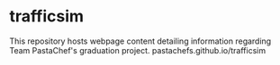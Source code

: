 # trafficsim

This repository hosts webpage content detailing information regarding Team PastaChef's graduation project.
pastachefs.github.io/trafficsim
